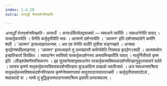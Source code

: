 ```yaml
---
index: 1.4.28
sutra: अन्तर्द्धौ येनादर्शनमिच्छति

---
```

_अन्तर्द्धौ येनादर्शनमिच्छति_ - अन्तर्धौ । अन्तर्धावित्येतद्व्याचष्टे — व्यवधाने सतीति । व्यवधानेनेति यावत् । यत्कर्तृकस्येति । येनेति कर्तृतृतीयेति भावः । आत्मनो दर्शनस्येति । 'आत्मन' इति दर्शनशब्दयोगे कर्मणि षष्ठी । 'आत्मन' इत्यध्याहारलभ्यम् । अत एव येनेति कर्तरि तृतीया सङ्गच्छते । अन्यथा कृद्योगषष्ठीप्रसङ्गात् । 'आत्मन' इत्यध्याहारे तु उभयप्राप्तौ कर्मण्येवेति नियमान्न कृद्योग९षष्ठी । आत्मशब्देन इच्छतिकर्ता विवक्षितः । व्यवदानेन स्वविषये यत्कर्तृकदर्शनस्य अभावमिच्छतीति यावत् । मातुर्निलीयते कृष्म इति ।लीङ्श्लेषणे॑श्यन्विकरणः । इह तूपसर्गवशाद्व्यवधानेन परकर्तृकस्वविषयकदर्शनविरहानुकूलव्यापारे वर्तते । ततश्च कृष्णो मातृकर्तृकस्वविषयकदर्शनविरहाय कुडआदिना प्रच्छन्नो भवतीत्यर्थः । अत्र व्यवधानमाश्रित्य मातृकर्तृकस्वविषयकदर्शनविरहस्य कृष्णेनेष्यमाणतया मातुरपादानत्वात्पञ्चमी । कर्तृतृतीयापवादोऽयं , षष्ठपवादो वा । भाष्ये तु बुद्धिकृतमपादानत्वमाश्रित्य इदमपि प्रत्याख्यातम् ।
